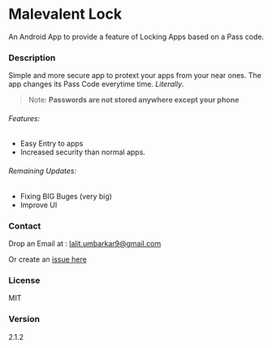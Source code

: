 Malevalent Lock
==================
An Android App to provide a feature of Locking Apps based on a Pass code. 


### Description
Simple and more secure app to protext your apps from your near ones.
The app changes its Pass Code everytime time. *Literally*.

> Note:  **Passwords are not stored anywhere except your phone**

###### Features:
- Easy Entry to apps
- Increased security than normal apps.

###### Remaining Updates:
- Fixing BIG Buges (very big)
- Improve UI


### Contact
Drop an Email at : lalit.umbarkar9@gmail.com

Or create an [issue here](https://github.com/MrL1605/VITco/issues)

### License
MIT 

### Version 
2.1.2

